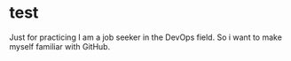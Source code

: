 # test
Just for practicing
I am a job seeker in the DevOps field. So i want to make myself familiar with GitHub.
